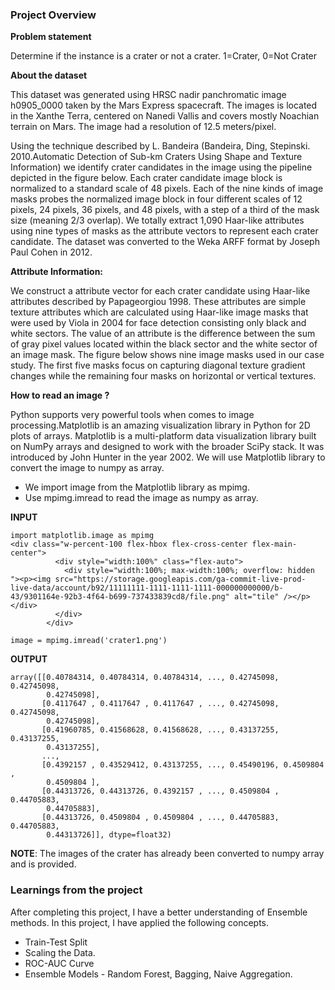### Project Overview

 **Problem statement**

Determine if the instance is a crater or not a crater. 1=Crater, 0=Not Crater


**About the dataset**

This dataset was generated using HRSC nadir panchromatic image h0905_0000 taken by the Mars Express spacecraft. The images is located in the Xanthe Terra, centered on Nanedi Vallis and covers mostly Noachian terrain on Mars. The image had a resolution of 12.5 meters/pixel.

Using the technique described by L. Bandeira (Bandeira, Ding, Stepinski. 2010.Automatic Detection of Sub-km Craters Using Shape and Texture Information) we identify crater candidates in the image using the pipeline depicted in the figure below. Each crater candidate image block is normalized to a standard scale of 48 pixels. Each of the nine kinds of image masks probes the normalized image block in four different scales of 12 pixels, 24 pixels, 36 pixels, and 48 pixels, with a step of a third of the mask size (meaning 2/3 overlap). We totally extract 1,090 Haar-like attributes using nine types of masks as the attribute vectors to represent each crater candidate. The dataset was converted to the Weka ARFF format by Joseph Paul Cohen in 2012.


**Attribute Information:**

We construct a attribute vector for each crater candidate using Haar-like attributes described by Papageorgiou 1998. These attributes are simple texture attributes which are calculated using Haar-like image masks that were used by Viola in 2004 for face detection consisting only black and white sectors. The value of an attribute is the difference between the sum of gray pixel values located within the black sector and the white sector of an image mask. The figure below shows nine image masks used in our case study. The first five masks focus on capturing diagonal texture gradient changes while the remaining four masks on horizontal or vertical textures.


**How to read an image ?**

Python supports very powerful tools when comes to image processing.Matplotlib is an amazing visualization library in Python for 2D plots of arrays. Matplotlib is a multi-platform data visualization library built on NumPy arrays and designed to work with the broader SciPy stack. It was introduced by John Hunter in the year 2002. We will use Matplotlib library to convert the image to numpy as array.

- We import image from the Matplotlib library as mpimg.
- Use mpimg.imread to read the image as numpy as array.


**INPUT**

```
import matplotlib.image as mpimg
<div class="w-percent-100 flex-hbox flex-cross-center flex-main-center">
          <div style="width:100%" class="flex-auto">
            <div style="width:100%; max-width:100%; overflow: hidden "><p><img src="https://storage.googleapis.com/ga-commit-live-prod-live-data/account/b92/11111111-1111-1111-1111-000000000000/b-43/9301164e-92b3-4f64-b699-737433839cd8/file.png" alt="tile" /></p></div>
          </div>
        </div>

image = mpimg.imread('crater1.png')
```


**OUTPUT**

```
array([[0.40784314, 0.40784314, 0.40784314, ..., 0.42745098, 0.42745098,
        0.42745098],
       [0.4117647 , 0.4117647 , 0.4117647 , ..., 0.42745098, 0.42745098,
        0.42745098],
       [0.41960785, 0.41568628, 0.41568628, ..., 0.43137255, 0.43137255,
        0.43137255],
       ...,
       [0.4392157 , 0.43529412, 0.43137255, ..., 0.45490196, 0.4509804 ,
        0.4509804 ],
       [0.44313726, 0.44313726, 0.4392157 , ..., 0.4509804 , 0.44705883,
        0.44705883],
       [0.44313726, 0.4509804 , 0.4509804 , ..., 0.44705883, 0.44705883,
        0.44313726]], dtype=float32)
```


**NOTE**: The images of the crater has already been converted to numpy array and is provided.


### Learnings from the project

 After completing this project, I have a better understanding of Ensemble methods. In this project, I have applied the following concepts.

- Train-Test Split
- Scaling the Data.
- ROC-AUC Curve
- Ensemble Models - Random Forest, Bagging, Naive Aggregation.


